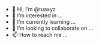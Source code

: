 - 👋 Hi, I’m @tuaxyz
- 👀 I’m interested in ...
- 🌱 I’m currently learning ...
- 💞️ I’m looking to collaborate on ...
- 📫 How to reach me ...

<!---
tuaxyz/tuaxyz is a ✨ special ✨ repository because its `README.md` (this file) appears on your GitHub profile.
You can click the Preview link to take a look at your changes.
--->
